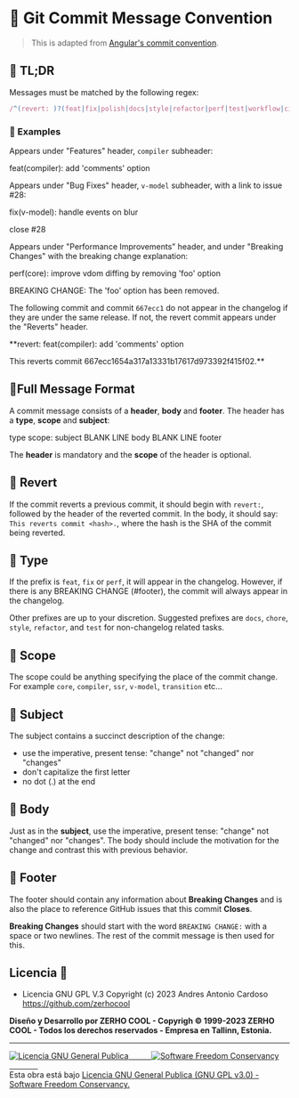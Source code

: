 # 📌 Git Commit Message Convention

> This is adapted from [Angular's commit convention](https://github.com/conventional-changelog/conventional-changelog/tree/master/packages/conventional-changelog-angular).

## 📌 TL;DR

Messages must be matched by the following regex:

```js
/^(revert: )?(feat|fix|polish|docs|style|refactor|perf|test|workflow|ci|chore|types)(\(.+\))?: .{1,50}/;
```

### 📌 Examples

Appears under "Features" header, `compiler` subheader:

feat(compiler): add 'comments' option

Appears under "Bug Fixes" header, `v-model` subheader, with a link to issue #28:

fix(v-model): handle events on blur

close #28

Appears under "Performance Improvements" header, and under "Breaking Changes" with the breaking change explanation:

perf(core): improve vdom diffing by removing 'foo' option

BREAKING CHANGE: The 'foo' option has been removed.

The following commit and commit `667ecc1` do not appear in the changelog if they are under the same release. If not, the revert commit appears under the "Reverts" header.

\*\*revert: feat(compiler): add 'comments' option

This reverts commit 667ecc1654a317a13331b17617d973392f415f02.\*\*

## 📌Full Message Format

A commit message consists of a **header**, **body** and **footer**. The header has a **type**, **scope** and **subject**:

type scope: subject
BLANK LINE
body
BLANK LINE
footer

The **header** is mandatory and the **scope** of the header is optional.

## 📌 Revert

If the commit reverts a previous commit, it should begin with `revert:`, followed by the header of the reverted commit. In the body, it should say: `This reverts commit <hash>.`, where the hash is the SHA of the commit being reverted.

## 📌 Type

If the prefix is `feat`, `fix` or `perf`, it will appear in the changelog. However, if there is any BREAKING CHANGE (#footer), the commit will always appear in the changelog.

Other prefixes are up to your discretion. Suggested prefixes are `docs`, `chore`, `style`, `refactor`, and `test` for non-changelog related tasks.

## 📌 Scope

The scope could be anything specifying the place of the commit change. For example `core`, `compiler`, `ssr`, `v-model`, `transition` etc...

## 📌 Subject

The subject contains a succinct description of the change:

- use the imperative, present tense: "change" not "changed" nor "changes"
- don't capitalize the first letter
- no dot (.) at the end

## 📌 Body

Just as in the **subject**, use the imperative, present tense: "change" not "changed" nor "changes".
The body should include the motivation for the change and contrast this with previous behavior.

## 📌 Footer

The footer should contain any information about **Breaking Changes** and is also the place to
reference GitHub issues that this commit **Closes**.

**Breaking Changes** should start with the word `BREAKING CHANGE:` with a space or two newlines. The rest of the commit message is then used for this.

## Licencia 📄

- Licencia GNU GPL V.3 Copyright (c) 2023 Andres Antonio Cardoso <https://github.com/zerhocool>

**Diseño y Desarrollo por ZERHO COOL - Copyrigh © 1999-2023 ZERHO COOL - Todos los derechos reservados - Empresa en Tallinn, Estonia.**

---

<a rel="licencia" href="https://www.gnu.org/"><img alt="Licencia GNU General Publica " style="border-width:0" src="https://cdn.discordapp.com/attachments/1072960128820715602/1092305619681300520/gplv3-with-text-136x68.png" />⠀⠀⠀⠀<img alt="Software Freedom Conservancy " style="border-width:0" src="https://cdn.discordapp.com/attachments/1072960128820715602/1092474752779694181/conservancy-header.png" />⠀⠀⠀⠀⠀</a><br />Esta obra está bajo <a rel="licencia" href="https://www.gnu.org/licenses/gpl-3.0.html">Licencia GNU General Publica (GNU GPL v3.0) -</a>
<a rel="licencia" href="http://next.copyleft.org/pages/current-release.html">Software Freedom Conservancy.</a>
